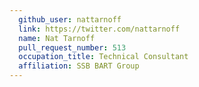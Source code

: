 ```yaml
---
  github_user: nattarnoff
  link: https://twitter.com/nattarnoff
  name: Nat Tarnoff
  pull_request_number: 513
  occupation_title: Technical Consultant
  affiliation: SSB BART Group
---
```

